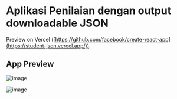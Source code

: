 # Aplikasi Penilaian dengan output downloadable JSON

Preview on Vercel ([https://github.com/facebook/create-react-app](https://student-json.vercel.app/)).

## App Preview

![image](https://github.com/bagusfaize/student-json/assets/50720858/31a48758-c856-4e56-bc91-c40bc4d470f8)

![image](https://github.com/bagusfaize/student-json/assets/50720858/caa092d1-e79d-4168-84f2-61de008c80f5)
